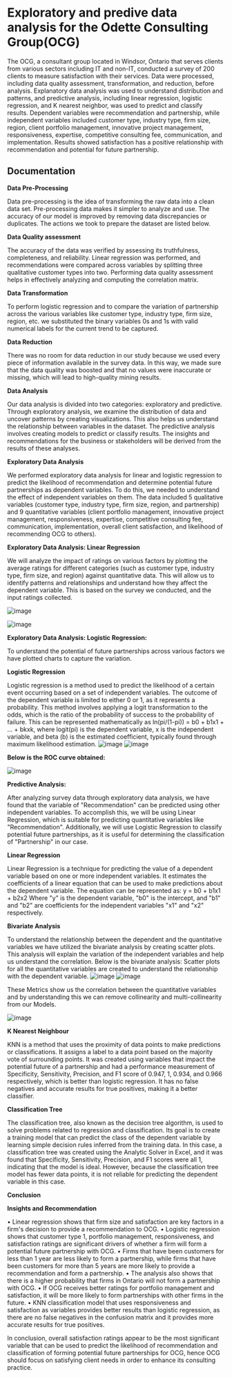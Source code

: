 # Exploratory and predive data analysis for the Odette Consulting Group(OCG)

The OCG, a consultant group located in Windsor, Ontario that serves clients from various sectors including IT and non-IT, conducted a survey of 200 clients to measure satisfaction with their services. Data were processed, including data quality assessment, transformation, and reduction, before analysis. Explanatory data analysis was used to understand distribution and patterns, and predictive analysis, including linear regression, logistic regression, and K nearest neighbor, was used to predict and classify results. Dependent variables were recommendation and partnership, while independent variables included customer type, industry type, firm size, region, client portfolio management, innovative project management, responsiveness, expertise, competitive consulting fee, communication, and implementation. Results showed satisfaction has a positive relationship with recommendation and potential for future partnership.




## Documentation

**Data Pre-Processing**

Data pre-processing is the idea of transforming the raw data into a clean data set. Pre-processing data makes it simpler to analyze and use. The accuracy of our model is improved by removing data discrepancies or duplicates. The actions we took to prepare the dataset are listed below.

**Data Quality assessment**

The accuracy of the data was verified by assessing its truthfulness, completeness, and reliability. Linear regression was performed, and recommendations were compared across variables by splitting three qualitative customer types into two. Performing data quality assessment helps in effectively analyzing and computing the correlation matrix.

**Data Transformation**

To perform logistic regression and to compare the variation of partnership across the various variables like customer type, industry type, firm size, region, etc. we substituted the binary variables 0s and 1s with valid numerical labels for the current trend to be captured.

**Data Reduction**

There was no room for data reduction in our study because we used every piece of information available in the survey data. In this way, we made sure that the data quality was boosted and that no values were inaccurate or missing, which will lead to high-quality mining results.

**Data Analysis**

Our data analysis is divided into two categories: exploratory and predictive. Through exploratory analysis, we examine the distribution of data and uncover patterns by creating visualizations. This also helps us understand the relationship between variables in the dataset. The predictive analysis involves creating models to predict or classify results. The insights and recommendations for the business or stakeholders will be derived from the results of these analyses.

**Exploratory Data Analysis**

We performed exploratory data analysis for linear and logistic regression to predict the likelihood of recommendation and determine potential future partnerships as dependent variables. To do this, we needed to understand the effect of independent variables on them. The data included 5 qualitative variables (customer type, industry type, firm size, region, and partnership) and 9 quantitative variables (client portfolio management, innovative project management, responsiveness, expertise, competitive consulting fee, communication, implementation, overall client satisfaction, and likelihood of recommending OCG to others).



**Exploratory Data Analysis: Linear Regression**

We will analyze the impact of ratings on various factors by plotting the average ratings for different categories (such as customer type, industry type, firm size, and region) against quantitative data. This will allow us to identify patterns and relationships and understand how they affect the dependent variable. This is based on the survey we conducted, and the input ratings collected.

![image](https://user-images.githubusercontent.com/85166438/215278000-f6742961-9eaa-4708-b6a0-54563555f248.png)

![image](https://user-images.githubusercontent.com/85166438/215278017-21a01333-cff3-4c4d-a513-4da2170aa73e.png)

**Exploratory Data Analysis: Logistic Regression:**

To understand the potential of future partnerships across various factors we have plotted charts to capture the variation.

**Logistic Regression**

Logistic regression is a method used to predict the likelihood of a certain event occurring based on a set of independent variables. The outcome of the dependent variable is limited to either 0 or 1, as it represents a probability. This method involves applying a logit transformation to the odds, which is the ratio of the probability of success to the probability of failure. This can be represented mathematically as ln(pi/(1-pi)) = b0 + b1x1 + … + bkxk, where logit(pi) is the dependent variable, x is the independent variable, and beta (b) is the estimated coefficient, typically found through maximum likelihood estimation.
![image](https://user-images.githubusercontent.com/85166438/215278392-6c15f74f-d361-4c6f-8bca-8ae53fb005f6.png)
![image](https://user-images.githubusercontent.com/85166438/215278400-673b8090-e600-4d6f-8912-1c59959dc1fd.png)

**Below is the ROC curve obtained:**

![image](https://user-images.githubusercontent.com/85166438/215278416-b9019984-7eb2-44c7-8e4a-31ab2b907a0d.png)

**Predictive Analysis:**

After analyzing survey data through exploratory data analysis, we have found that the variable of "Recommendation" can be predicted using other independent variables. To accomplish this, we will be using Linear Regression, which is suitable for predicting quantitative variables like "Recommendation". Additionally, we will use Logistic Regression to classify potential future partnerships, as it is useful for determining the classification of "Partnership" in our case.

**Linear Regression**

Linear Regression is a technique for predicting the value of a dependent variable based on one or more independent variables. It estimates the coefficients of a linear equation that can be used to make predictions about the dependent variable. The equation can be represented as:
y = b0 + b1x1 + b2x2
Where "y" is the dependent variable, "b0" is the intercept, and "b1" and "b2" are coefficients for the independent variables "x1" and "x2" respectively.

**Bivariate Analysis**

To understand the relationship between the dependent and the quantitative variables we have utilized the bivariate analysis by creating scatter plots. This analysis will explain the variation of the independent variables and help us understand the correlation.
Below is the bivariate analysis:
Scatter plots for all the quantitative variables are created to understand the relationship with the dependent variable.
![image](https://user-images.githubusercontent.com/85166438/215278449-bf18f68e-d26c-4313-981f-a3ef6fe0302e.png)
![image](https://user-images.githubusercontent.com/85166438/215278453-8b12f6cc-9afb-4bc4-a615-5fd6315a12d0.png)

These Metrics show us the correlation between the quantitative variables and by understanding this we can remove collinearity and multi-collinearity from our Models.	

![image](https://user-images.githubusercontent.com/85166438/215278460-e7027b6a-4778-4d83-bd6c-b3447cd89514.png)

**K Nearest Neighbour**

KNN is a method that uses the proximity of data points to make predictions or classifications. It assigns a label to a data point based on the majority vote of surrounding points. It was created using variables that impact the potential future of a partnership and had a performance measurement of Specificity, Sensitivity, Precision, and F1 score of 0.947, 1, 0.934, and 0.966 respectively, which is better than logistic regression. It has no false negatives and accurate results for true positives, making it a better classifier.

**Classification Tree**

The classification tree, also known as the decision tree algorithm, is used to solve problems related to regression and classification. Its goal is to create a training model that can predict the class of the dependent variable by learning simple decision rules inferred from the training data. In this case, a classification tree was created using the Analytic Solver in Excel, and it was found that Specificity, Sensitivity, Precision, and F1 scores were all 1, indicating that the model is ideal. However, because the classification tree model has fewer data points, it is not reliable for predicting the dependent variable in this case.

**Conclusion**

**Insights and Recommendation**

•	Linear regression shows that firm size and satisfaction are key factors in a firm's decision to provide a recommendation to OCG.
•	Logistic regression shows that customer type 1, portfolio management, responsiveness, and satisfaction ratings are significant drivers of whether a firm will form a potential future partnership with OCG.
•	Firms that have been customers for less than 1 year are less likely to form a partnership, while firms that have been customers for more than 5 years are more likely to provide a recommendation and form a partnership.
•	The analysis also shows that there is a higher probability that firms in Ontario will not form a partnership with OCG.
•	If OCG receives better ratings for portfolio management and satisfaction, it will be more likely to form partnerships with other firms in the future.
•	KNN classification model that uses responsiveness and satisfaction as variables provides better results than logistic regression, as there are no false negatives in the confusion matrix and it provides more accurate results for true positives.

In conclusion, overall satisfaction ratings appear to be the most significant variable that can be used to predict the likelihood of recommendation and classification of forming potential future partnerships for OCG, hence OCG should focus on satisfying client needs in order to enhance its consulting practice.
